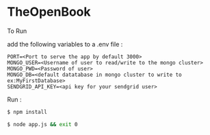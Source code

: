 # TheOpenBook

To Run

add the following variables to a .env file : 
```
PORT=<Port to serve the app by default 3000>
MONGO_USER=<Username of user to read/write to the mongo cluster>
MONGO_PWD=<Password of user>
MONGO_DB=<default datatabase in mongo cluster to write to ex:MyFirstDatabase>
SENDGRID_API_KEY=<api key for your sendgrid user>
```
Run : 

```sh
$ npm install

$ node app.js && exit 0

```